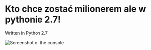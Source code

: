 # Kto chce zostać milionerem ale w pythonie 2.7!

Written in Python 2.7

![Screenshot of the console](https://ilyankou.files.wordpress.com/2015/06/screen-shot-2015-06-20-at-13-42-01.png)
